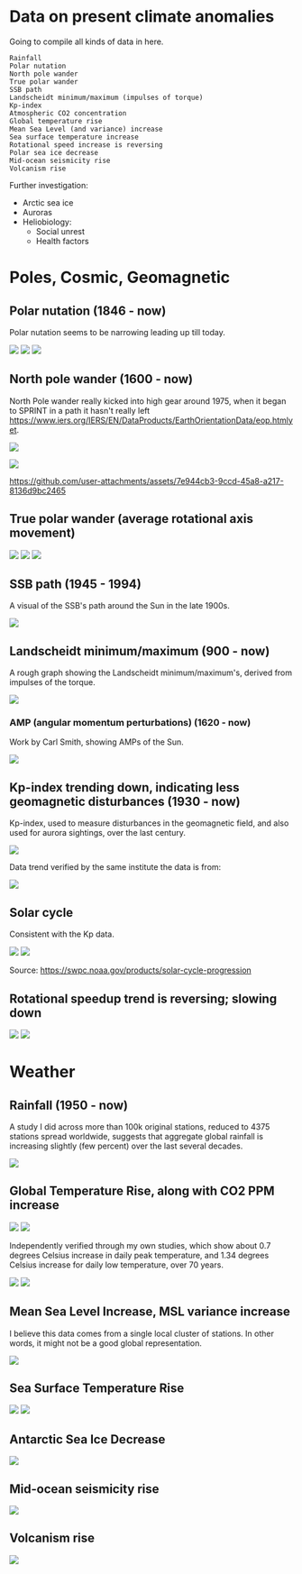 # Data on present climate anomalies

Going to compile all kinds of data in here.

```
Rainfall
Polar nutation
North pole wander
True polar wander
SSB path
Landscheidt minimum/maximum (impulses of torque)
Kp-index
Atmospheric CO2 concentration
Global temperature rise
Mean Sea Level (and variance) increase
Sea surface temperature increase
Rotational speed increase is reversing
Polar sea ice decrease
Mid-ocean seismicity rise
Volcanism rise
```

Further investigation:
- Arctic sea ice
- Auroras
- Heliobiology:
	- Social unrest
	- Health factors

# Poles, Cosmic, Geomagnetic

## Polar nutation (1846 - now)

Polar nutation seems to be narrowing leading up till today.

![](img/SAVE_timeseries.png)
![](img/SAVE_calculated_deltax.png)
![](img/SAVE_calculated_deltay.png)

## North pole wander (1600 - now)

North Pole wander really kicked into high gear around 1975, when it began to SPRINT in a path it hasn't really left https://www.iers.org/IERS/EN/DataProducts/EarthOrientationData/eop.htmlyet.

![](img/landscheidt-rosetta.jpg)

![](img/nmp2.jpg)

https://github.com/user-attachments/assets/7e944cb3-9ccd-45a8-a217-8136d9bc2465

## True polar wander (average rotational axis movement)

![](img/polar-motion-drift.jpg)
![](img/iers-pole-x-motion.gif)
![](img/iers-pole-y-motion.gif)

## SSB path (1945 - 1994)

A visual of the SSB's path around the Sun in the late 1900s.

![](img/1824455551939662016-GVHDXVvX0AA6gdb.png)

## Landscheidt minimum/maximum (900 - now)

A rough graph showing the Landscheidt minimum/maximum's, derived from impulses of the torque.

![](img/double-am-derivative.png)

### AMP (angular momentum perturbations) (1620 - now)

Work by Carl Smith, showing AMPs of the Sun.

![](img/carl-smith.jpg)

## Kp-index trending down, indicating less geomagnetic disturbances (1930 - now)

Kp-index, used to measure disturbances in the geomagnetic field, and also used for aurora sightings, over the last century.

![](img/SAVE-1932-2024-ap-daily-average.png)

Data trend verified by the same institute the data is from:

![](img/Kp-all-histo.png)

## Solar cycle

Consistent with the Kp data.

![](img/solar-cycle1.jpg)
![](img/solar-cycle2.jpg)

Source: https://swpc.noaa.gov/products/solar-cycle-progression

## Rotational speedup trend is reversing; slowing down

![](img/12.webp)
![](img/13.webp)

# Weather

## Rainfall (1950 - now)

A study I did across more than 100k original stations, reduced to 4375 stations spread worldwide, suggests that aggregate global rainfall is increasing slightly (few percent) over the last several decades.

![](img/SAVE-cumulative-prcp-1950-2020.png)

## Global Temperature Rise, along with CO2 PPM increase

![](img/7.webp)
![](img/25.webp)

Independently verified through my own studies, which show about 0.7 degrees Celsius increase in daily peak temperature,  and 1.34 degrees Celsius increase for daily low temperature, over 70 years.

![](img/SAVE_TMAX_plot.png)
![](img/SAVE_TMIN_plot.png)

## Mean Sea Level Increase, MSL variance increase

I believe this data comes from a single local cluster of stations. In other words, it might not be a good global representation.

![](img/9.webp)

## Sea Surface Temperature Rise

![](img/18.webp)
![](img/27.webp)

## Antarctic Sea Ice Decrease

![](img/17.webp)

## Mid-ocean seismicity rise

![](img/19.webp)

## Volcanism rise

![](img/20.webp)
